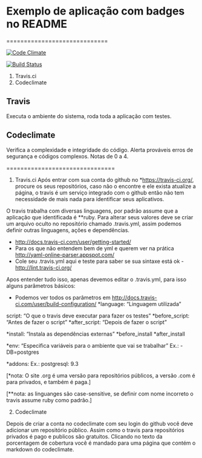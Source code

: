 # Exemplo de aplicação com badges no README
=============================

[![Code Climate](https://codeclimate.com/github/DanteAlg/Github-badges-status-tutorial.png)](https://codeclimate.com/github/DanteAlg/Github-badges-status-tutorial)

[![Build Status](https://travis-ci.org/DanteAlg/Github-badges-status-tutorial.svg?branch=master)](https://travis-ci.org/DanteAlg/Github-badges-status-tutorial)

1. Travis.ci
2. Codeclimate

Travis
------------------------------

Executa o ambiente do sistema, roda toda a aplicação com testes.

Codeclimate
-----------------------------

Verifica a complexidade e integridade do código. Alerta prováveis erros de segurança e códigos complexos. Notas de 0 a 4.

===============================

1. Travis.ci
Após entrar com sua conta do github no *https://travis-ci.org/, procure os seus repositórios, caso não o encontre e ele exista atualize a página, o travis é um serviço integrado com o github então não tem necessidade de mais nada para identificar seus aplicativos. 

O travis trabalha com diversas linguagens, por padrão assume que a aplicação que identificada é **ruby. Para alterar seus valores deve se criar um arquivo oculto no repositório chamado .travis.yml, assim podemos definir outras linguagens, ações e dependências.

- http://docs.travis-ci.com/user/getting-started/
- Para os que não entendem bem de yml e querem ver na prática http://yaml-online-parser.appspot.com/
- Cole seu .travis.yml aqui e teste para saber se sua sintaxe está ok - http://lint.travis-ci.org/

Apos entender tudo isso, apenas devemos editar o .travis.yml, para isso alguns parâmetros básicos:

- Podemos ver todos os parâmetros em http://docs.travis-ci.com/user/build-configuration/
*language: “Linguagem utilizada”

script: “O que o travis deve executar para fazer os testes”
*before_script: “Antes de fazer o script”
*after_script: “Depois de fazer o script”

*install:  “Instala as dependências externas”
*before_install
*after_install

*env: “Especifica variáveis para o ambiente que vai se trabalhar”
  Ex.: - DB=postgres

*addons:
Ex.: postgresql: 9.3

[*nota: O site .org é uma versão para repositórios públicos, a versão .com é para privados, e também é paga.]

[**nota: as linguanges são case-sensitive, se definir com nome incorreto o travis assume ruby como padrão.]

2. Codeclimate

Depois de criar a conta no codeclimate com seu login do github você deve adicionar um repositório público. Assim como o travis para repositórios privados é pago e publicos são gratuitos. Clicando no texto da porcentagem de cobertura você é mandado para uma página que contém o markdown do codeclimate.


